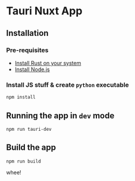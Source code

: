 # Tauri Nuxt App

## Installation
### Pre-requisites
- [Install Rust on your system](https://www.rust-lang.org/tools/install)
- [Install Node.js](https://nodejs.org/en/learn/getting-started/how-to-install-nodejs)
### Install JS stuff & create `python` executable 
```
npm install
```

## Running the app in `dev` mode
```
npm run tauri-dev
```

## Build the app
```
npm run build
```

whee! 
